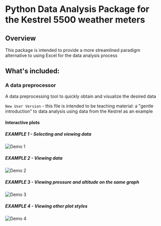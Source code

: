 # Python Data Analysis Package for the Kestrel 5500 weather meters

## Overview
This package is intended to provide a more streamlined paradigm alternative to using Excel for the data analysis process

## What's included:
### A data preprocessor
A data preprocessing tool to quickly obtain and visualize the desired data

`New User Version` - this file is intended to be teaching material: a "gentle introduction" to data analysis using data from the Kestrel as an example

#### Interactive plots
##### EXAMPLE 1 - Selecting and viewing data
![Demo 1](https://user-images.githubusercontent.com/47094586/202836877-0e87a607-f794-4575-97b5-c4c7314a037f.gif)
##### EXAMPLE 2 - Viewing data
![Demo 2](https://user-images.githubusercontent.com/47094586/202837874-9d50c74d-2750-4b45-b708-34e54734d780.gif)
##### EXAMPLE 3 - Viewing pressure and altitude on the same graph
![Demo 3](https://user-images.githubusercontent.com/47094586/202838154-4874284e-1031-4c04-8869-2142763d8b89.gif)
##### EXAMPLE 4 - Viewing other plot styles
![Demo 4](https://user-images.githubusercontent.com/47094586/202838317-3fc4cb9e-1dcc-48d2-9c26-e4289f1f3ae7.gif)

